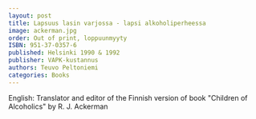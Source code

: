 ```yaml
---
layout: post
title: Lapsuus lasin varjossa - lapsi alkoholiperheessa
image: ackerman.jpg
order: Out of print, loppuunmyyty
ISBN: 951-37-0357-6
published: Helsinki 1990 & 1992
publisher: VAPK-kustannus
authors: Teuvo Peltoniemi
categories: Books
---
```

English: Translator and editor of the Finnish version of book "Children of Alcoholics" by R. J. Ackerman

